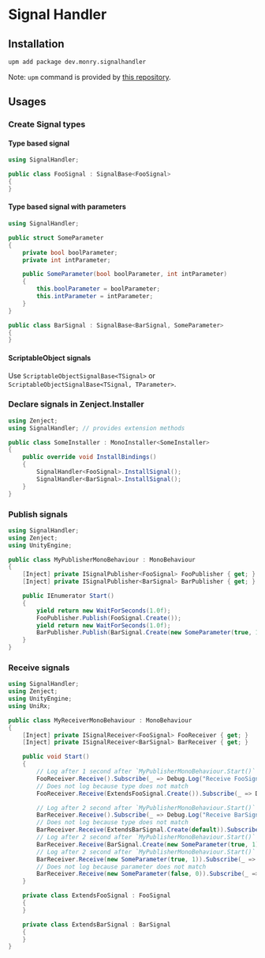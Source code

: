# Signal Handler

## Installation

```bash
upm add package dev.monry.signalhandler
```

Note: `upm` command is provided by [this repository](https://github.com/upm-packages/upm-cli).

## Usages

### Create Signal types

#### Type based signal

```csharp
using SignalHandler;

public class FooSignal : SignalBase<FooSignal>
{
}
```

#### Type based signal with parameters

```csharp
using SignalHandler;

public struct SomeParameter
{
    private bool boolParameter;
    private int intParameter;

    public SomeParameter(bool boolParameter, int intParameter)
    {
        this.boolParameter = boolParameter;
        this.intParameter = intParameter;
    }
}

public class BarSignal : SignalBase<BarSignal, SomeParameter>
{
}
```

#### ScriptableObject signals

Use `ScriptableObjectSignalBase<TSignal>` or `ScriptableObjectSignalBase<TSignal, TParameter>`.

### Declare signals in Zenject.Installer

```csharp
using Zenject;
using SignalHandler; // provides extension methods

public class SomeInstaller : MonoInstaller<SomeInstaller>
{
    public override void InstallBindings()
    {
        SignalHandler<FooSignal>.InstallSignal();
        SignalHandler<BarSignal>.InstallSignal();
    }
}
```

### Publish signals

```csharp
using SignalHandler;
using Zenject;
using UnityEngine;

public class MyPublisherMonoBehaviour : MonoBehaviour
{
    [Inject] private ISignalPublisher<FooSignal> FooPublisher { get; }
    [Inject] private ISignalPublisher<BarSignal> BarPublisher { get; }

    public IEnumerator Start()
    {
        yield return new WaitForSeconds(1.0f);
        FooPublisher.Publish(FooSignal.Create());
        yield return new WaitForSeconds(1.0f);
        BarPublisher.Publish(BarSignal.Create(new SomeParameter(true, 1)));
    }
}
```

### Receive signals

```csharp
using SignalHandler;
using Zenject;
using UnityEngine;
using UniRx;

public class MyReceiverMonoBehaviour : MonoBehaviour
{
    [Inject] private ISignalReceiver<FooSignal> FooReceiver { get; }
    [Inject] private ISignalReceiver<BarSignal> BarReceiver { get; }

    public void Start()
    {
        // Log after 1 second after `MyPublisherMonoBehaviour.Start()` invoked.
        FooReceiver.Receive().Subscribe(_ => Debug.Log("Receive FooSignal"));
        // Does not log because type does not match
        FooReceiver.Receive(ExtendsFooSignal.Create()).Subscribe(_ => Debug.Log("Will not invoke"));

        // Log after 2 second after `MyPublisherMonoBehaviour.Start()` invoked.
        BarReceiver.Receive().Subscribe(_ => Debug.Log("Receive BarSignal (normal)"));
        // Does not log because type does not match
        BarReceiver.Receive(ExtendsBarSignal.Create(default)).Subscribe(_ => Debug.Log("Will not invoke"));
        // Log after 2 second after `MyPublisherMonoBehaviour.Start()` invoked because signal does match.
        BarReceiver.Receive(BarSignal.Create(new SomeParameter(true, 1))).Subscribe(_ => Debug.Log("Receive BarSignal (signal matches)"));
        // Log after 2 second after `MyPublisherMonoBehaviour.Start()` invoked because parameter does match.
        BarReceiver.Receive(new SomeParameter(true, 1)).Subscribe(_ => Debug.Log("Receive BarSignal (parameter matches)"));
        // Does not log because parameter does not match
        BarReceiver.Receive(new SomeParameter(false, 0)).Subscribe(_ => Debug.Log("Will not invoke"));
    }

    private class ExtendsFooSignal : FooSignal
    {
    }

    private class ExtendsBarSignal : BarSignal
    {
    }
}
```
